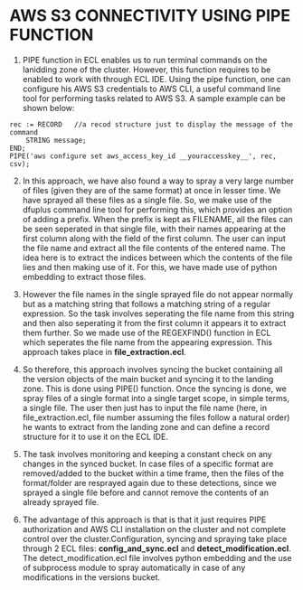 <h1><b>AWS S3 CONNECTIVITY USING PIPE FUNCTION</b></h1>

1. PIPE function in ECL enables us to run terminal commands on the lanidding zone of the cluster. However, this function requires to be enabled to work with through ECL IDE. Using the pipe function, one can configure his AWS S3 credentials to AWS CLI, a useful command line tool for performing tasks related to AWS S3. A sample example can be shown below:
```
rec := RECORD   //a recod structure just to display the message of the command
    STRING message;
END;
PIPE('aws configure set aws_access_key_id __youraccesskey__', rec, csv);
```
2. In this approach, we have also found a way to spray a very large number of files (given they are of the same format) at once in lesser time. We have sprayed all these files as a single file. So, we make use of the dfuplus command line tool for performing this, which provides an option of adding a prefix. When the prefix is kept as FILENAME, all the files can be seen seperated in that single file, with their names appearing at the first column along with the field of the first column. The user can input the file name and extract all the file contents of the entered name. The idea here is to extract the indices between which the contents of the file lies and then making use of it. For this, we have made use of python embedding to extract those files.

4. However the file names in the single sprayed file do not appear normally but as a matching string that follows a matching string of a regular expression. So the task involves seperating the file name from this string and then also seperating it from the first column it appears it to extract them further. So we made use of the REGEXFIND() function in ECL which seperates the file name from the appearing expression. This approach takes place in <b>file_extraction.ecl</b>.

5. So therefore, this approach involves syncing the bucket containing all the version objects of the main bucket and syncing it to the landing zone. This is done using PIPE() function. Once the syncing is done, we spray files of a single format into a single target scope, in simple terms, a single file. The user then just has to input the file name (here, in file_extraction.ecl, file number assuming the files follow a natural order) he wants to extract from the landing zone and can define a record structure for it to use it on the ECL IDE.
   
6. The task involves monitoring and keeping a constant check on any changes in the synced bucket. In case files of a specific format are removed/added to the bucket within a time frame, then the files of the format/folder are resprayed again due to these detections, since we sprayed a single file before and cannot remove the contents of an already sprayed file.
   
7. The advantage of this approach is that is that it just requires PIPE authorization and AWS CLI installation on the cluster and not complete control over the cluster.Configuration, syncing and spraying take place through 2 ECL files: <b>config_and_sync.ecl</b> and <b>detect_modification.ecl</b>. The detect_modification.ecl file involves python embedding and the use of subprocess module to spray automatically in case of any modifications in the versions bucket. 
